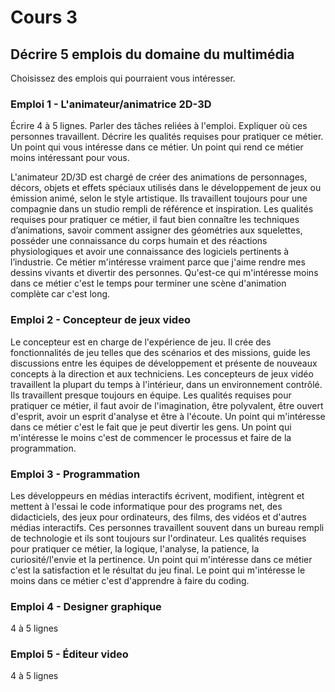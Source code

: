 # Cours 3
## Décrire 5 emplois du domaine du multimédia
Choisissez des emplois qui pourraient vous intéresser. 

### Emploi 1 - L'animateur/animatrice 2D-3D
Écrire 4 à 5 lignes. Parler des tâches reliées à l'emploi. Expliquer où ces personnes travaillent. Décrire les qualités requises pour pratiquer ce métier. Un point qui vous intéresse dans ce métier. Un point qui rend ce métier moins intéressant pour vous. 

L'animateur 2D/3D est chargé de créer des animations de personnages, décors, objets et effets spéciaux utilisés dans le développement de jeux ou émission animé, selon le style artistique. Ils travaillent toujours pour une compagnie dans un studio rempli de référence et inspiration. Les qualités requises pour pratiquer ce métier, il faut bien connaître les techniques d’animations, savoir comment assigner des géométries aux squelettes, posséder une connaissance du corps humain et des réactions physiologiques et avoir une connaissance des logiciels pertinents à l’industrie. Ce métier m'intéresse vraiment parce que j'aime rendre mes dessins vivants et divertir des personnes. Qu'est-ce qui m'intéresse moins dans ce métier c'est le temps pour terminer une scène d'animation complète car c'est long.

### Emploi 2 - Concepteur de jeux video
Le concepteur est en charge de l'expérience de jeu. Il crée des fonctionnalités de jeu telles que des scénarios et des missions, guide les discussions entre les équipes de développement et présente de nouveaux concepts à la direction et aux techniciens. Les concepteurs de jeux vidéo travaillent la plupart du temps à l'intérieur, dans un environnement contrôlé. Ils travaillent presque toujours en équipe. Les qualités requises pour pratiquer ce métier, il faut avoir de l'imagination, être polyvalent, être ouvert d'esprit, avoir un esprit d'analyse et être à l'écoute. Un point qui m'intéresse dans ce métier c'est le fait que je peut divertir les gens. Un point qui m'intéresse le moins c'est de commencer le processus et faire de la programmation.

### Emploi 3 - Programmation 
Les développeurs en médias interactifs écrivent, modifient, intègrent et mettent à l'essai le code informatique pour des programs net, des didacticiels, des jeux pour ordinateurs, des films, des vidéos et d'autres médias interactifs. Ces personnes travaillent souvent dans un bureau rempli de technologie et ils sont toujours sur l'ordinateur. Les qualités requises pour pratiquer ce métier, la logique, l'analyse, la patience, la curiosité/l'envie et la pertinence. Un point qui m'intéresse dans ce métier c'est la satisfaction et le résultat du jeu final. Le point qui m'intéresse le moins dans ce métier c'est d'apprendre à faire du coding.

### Emploi 4 - Designer graphique
4 à 5 lignes

### Emploi 5 - Éditeur video
4 à 5 lignes

